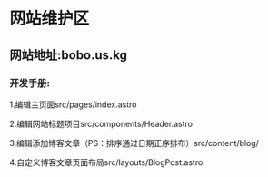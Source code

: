 # 网站维护区

## 网站地址:bobo.us.kg

### 开发手册:

1.编辑主页面src/pages/index.astro

2.编辑网站标题项目src/components/Header.astro

3.编辑添加博客文章（PS：排序通过日期正序排布）src/content/blog/

4.自定义博客文章页面布局src/layouts/BlogPost.astro
